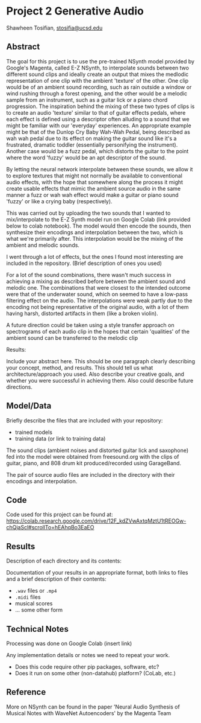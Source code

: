 # Project 2 Generative Audio

Shawheen Tosifian, stosifia@ucsd.edu


## Abstract

The goal for this project is to use the pre-trained NSynth model provided by Google's Magenta, called E-Z NSynth, to interpolate sounds between two different sound clips and ideally create an output that mixes the medlodic representation of one clip with the ambient 'texture' of the other. One clip would be of an ambient sound recording, such as rain outside a window or wind rushing through a forest opening, and the other would be a melodic sample from an instrument, such as a guitar lick or a piano chord progression. The inspiration behind the mixing of these two types of clips is to create an audio 'texture' similar to that of guitar effects pedals, where each effect is defined using a descriptor often alluding to a sound that we might be familiar with our 'everyday' experiences. An appropriate example might be that of the Dunlop Cry Baby Wah-Wah Pedal, being described as wah wah pedal due to its effect on making the guitar sound like it's a frustrated, dramatic toddler (essentially personifying the instrument). Another case would be a fuzz pedal, which distorts the guitar to the point where the word 'fuzzy' would be an apt descriptor of the sound.

By letting the neural network interpolate between these sounds, we allow it to explore textures that might not normally be available to conventional audio effects, with the hope that somewhere along the process it might create usable effects that mimic the ambient source audio in the same manner a fuzz or wah wah effect would make a guitar or piano sound 'fuzzy' or like a crying baby (respectively).

This was carried out by uploading the two sounds that I wanted to mix/interpolate to the E-Z Synth model run on Google Colab (link provided below to colab notebook). The model would then encode the sounds, then synthesize their encodings and interpolation between the two, which is what we're primarily after. This interpolation would be the mixing of the ambient and melodic sounds.


I went through a lot of effects, but the ones I found most interesting are included in the repository. (Brief description of ones you used)

For a lot of the sound combinations, there wasn't much success in achieving a mixing as described before between the ambient sound and melodic one. The combinations that were closest to the intended outcome were that of the underwater sound, which on seemed to have a low-pass filtering effect on the audio. The interpolations were weak partly due to the encoding not being representative of the original audio, with a lot of them having harsh, distorted artifacts in them (like a broken violin).

A future direction could be taken using a style transfer approach on spectrograms of each audio clip in the hopes that certain 'qualities' of the ambient sound can be transferred to the melodic clip


Results:


Include your abstract here. This should be one paragraph clearly describing your concept, method, and results. This should tell us what architecture/approach you used. Also describe your creative goals, and whether you were successful in achieving them. Also could describe future directions.

## Model/Data

Briefly describe the files that are included with your repository:
- trained models
- training data (or link to training data)

The sound clips (ambient noises and distorted guitar lick and saxophone) fed into the model were obtained from freesound.org with the clips of guitar, piano, and 808 drum kit produced/recorded using GarageBand.

The pair of source audio files are included in the directory with their encodings and interpolation.

## Code

Code used for this project can be found at:
https://colab.research.google.com/drive/12F_kdZVwAxtqMztU1tREOGw-chQjaScl#scrollTo=hEAhqBo3EaEO


## Results

Description of each directory and its contents:




Documentation of your results in an appropriate format, both links to files and a brief description of their contents:
- `.wav` files or `.mp4`
- `.midi` files
- musical scores
- ... some other form

## Technical Notes

Processing was done on Google Colab (insert link)

Any implementation details or notes we need to repeat your work. 
- Does this code require other pip packages, software, etc?
- Does it run on some other (non-datahub) platform? (CoLab, etc.)

## Reference

More on NSynth can be found in the paper 'Neural Audio Synthesis of Musical Notes with WaveNet Autoencoders' by the Magenta Team
